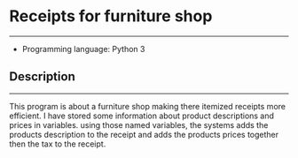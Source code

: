 # Receipts for furniture shop
---

- Programming language: Python 3

## Description
---
This program is about a furniture shop making there itemized receipts more efficient. I have stored some information about product descriptions and prices in variables.
using those named variables, the systems adds the products description to the receipt and adds the products prices together then the tax to the receipt.

